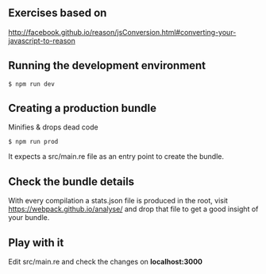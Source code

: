 ## Exercises based on 
http://facebook.github.io/reason/jsConversion.html#converting-your-javascript-to-reason

## Running the development environment
```
$ npm run dev
```

## Creating a production bundle
Minifies & drops dead code
```
$ npm run prod
```

It expects a src/main.re file as an entry point to create the bundle.

## Check the bundle details
With every compilation a stats.json file is produced in the root, visit https://webpack.github.io/analyse/ and drop that file to get a good insight of your bundle.

## Play with it
Edit src/main.re and check the changes on __localhost:3000__
